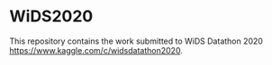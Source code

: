 # WiDS2020
This repository contains the work submitted to WiDS Datathon 2020 https://www.kaggle.com/c/widsdatathon2020.
